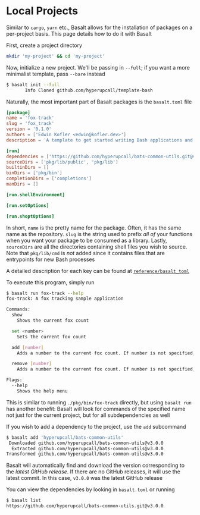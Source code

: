 # Local Projects

Similar to `cargo`, `yarn` etc., Basalt allows for the installation of packages on a per-project basis. This page details how to do it with Basalt

First, create a project directory

```sh
mkdir 'my-project' && cd 'my-project'
```

Now, initialize a new project. We'll be passing in `--full`; if you want a more minimalist template, pass `--bare` instead

```sh
$ basalt init --full
       Info Cloned github.com/hyperupcall/template-bash
```

Naturally, the most important part of Basalt packages is the `basalt.toml` file

```toml
[package]
name = 'fox-track'
slug = 'fox_track'
version = '0.1.0'
authors = ['Edwin Kofler <edwin@kofler.dev>']
description = 'A template to get started writing Bash applications and projects'

[run]
dependencies = ['https://github.com/hyperupcall/bats-common-utils.git@v3.0.0']
sourceDirs = ['pkg/lib/public', 'pkg/lib']
builtinDirs = []
binDirs = ['pkg/bin']
completionDirs = ['completions']
manDirs = []

[run.shellEnvironment]

[run.setOptions]

[run.shoptOptions]
```

In short, `name` is the pretty name for the package. Often, it has the same name as the repository. `slug` is the string used to prefix *all of* your functions when you want your package to be consumed as a library. Lastly, `sourceDirs` are all the directories containing shell files you wish to source. Note that `pkg/lib/cmd` is *not* added since it contains files that are entrypoints for new Bash processes

A detailed description for each key can be found at [`reference/basalt_toml`](./docs/reference/basalt_toml.md)

To execute this program, simply run

```sh
$ basalt run fox-track --help
fox-track: A fox tracking sample application

Commands:
  show
    Shows the current fox count

  set <number>
    Sets the current fox count

  add [number]
    Adds a number to the current fox count. If number is not specified, it defaults to 1

  remove [number]
    Adds a number to the current fox count. If number is not specified, it defaults to 1

Flags:
  --help
    Shows the help menu
```

This is similar to running `./pkg/bin/fox-track` directly, but using `basalt run` has another benefit: Basalt will look for commands of the specified name not just for the current project, but for all subdependencies as well

If you wish to add a dependency to the project, use the `add` subcommand

```sh
$ basalt add 'hyperupcall/bats-common-utils'
 Downloaded github.com/hyperupcall/bats-common-utils@v3.0.0
  Extracted github.com/hyperupcall/bats-common-utils@v3.0.0
Transformed github.com/hyperupcall/bats-common-utils@v3.0.0
```

Basalt will automatically find and download the version corresponding to the _latest GitHub release_. If there are no GitHub releases, it will use the latest commit. In this case, `v3.0.0` was the latest GitHub release

You can view the dependencies by looking in `basalt.toml` or running

```sh
$ basalt list
https://github.com/hyperupcall/bats-common-utils.git@v3.0.0
```
